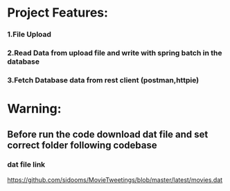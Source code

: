 # Project Features:
### 1.File Upload 
### 2.Read Data from upload file and write with spring batch in the database
### 3.Fetch Database data from rest client (postman,httpie)

# Warning:
## Before run the code download dat file and set correct folder following codebase
### dat file link 
https://github.com/sidooms/MovieTweetings/blob/master/latest/movies.dat

